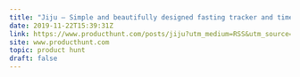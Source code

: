 ```yaml
---
title: "Jiju — Simple and beautifully designed fasting tracker and timer."
date: 2019-11-22T15:39:31Z
link: https://www.producthunt.com/posts/jiju?utm_medium=RSS&utm_source=hune
site: www.producthunt.com
topic: product hunt
draft: false
---
```

